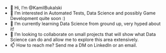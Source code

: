 - 👋 Hi, I’m @KamilBukalski
- 👀 I’m interested in Automated Tests, Data Science and possibly Game Development quite soon :) 
- 🌱 I’m currently learning Data Science from ground up, very hyped about it!
- 💞️ I’m looking to collaborate on small projects that will show what Data Science can do and allow me to explore this area extensively.
- 📫 How to reach me? Send me a DM on LinkedIn or an email.

<!---
KamilBukalski/KamilBukalski is a ✨ special ✨ repository because its `README.md` (this file) appears on your GitHub profile.
You can click the Preview link to take a look at your changes.
--->
